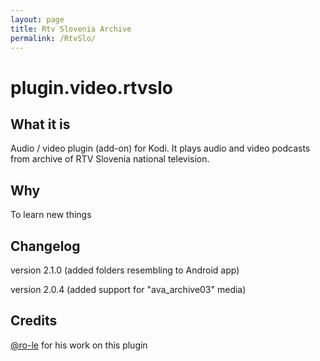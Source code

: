 ```yaml
---
layout: page
title: Rtv Slovenia Archive
permalink: /RtvSlo/
---
```



# plugin.video.rtvslo

## What it is ##

Audio / video plugin (add-on) for Kodi. It plays audio and video podcasts from archive of RTV Slovenia national television.

## Why ##

To learn new things

## Changelog ##

version 2.1.0 (added folders resembling to Android app)

version 2.0.4 (added support for "ava_archive03" media)

## Credits ##

[@ro-le](https://github.com/ro-le) for his work on this plugin
